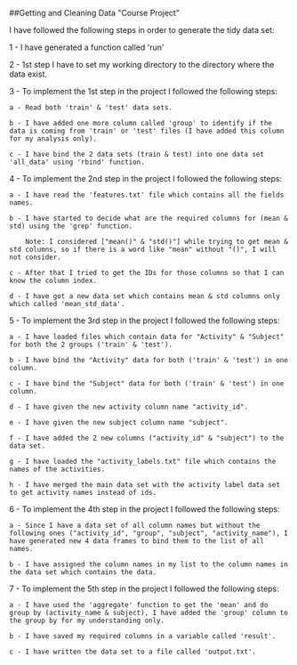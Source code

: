 ##Getting and Cleaning Data "Course Project" 

I have followed the following steps in order to generate the tidy data set:  

1 - I have generated a function called 'run'  

2 - 1st step I have to set my working directory to the directory where the data exist.  

3 - To implement the 1st step in the project I followed the following steps:  

	a - Read both 'train' & 'test' data sets.  
	
	b - I have added one more column called 'group' to identify if the data is coming from 'train' or 'test' files (I have added this column for my analysis only).  
	
	c - I have bind the 2 data sets (train & test) into one data set 'all_data' using 'rbind' function.  
	
4 - To implement the 2nd step in the project I followed the following steps:  

	a - I have read the 'features.txt' file which contains all the fields names.  
	
	b - I have started to decide what are the required columns for (mean & std) using the 'grep' function.  
	
		Note: I considered ["mean()" & "std()"] while trying to get mean & std columns, so if there is a word like "mean" without "()", I will not consider.  
	
	c - After that I tried to get the IDs for those columns so that I can know the column index.  
	
	d - I have got a new data set which contains mean & std columns only which called 'mean_std_data'.  
	
5 - To implement the 3rd step in the project I followed the following steps:  

	a - I have loaded files which contain data for "Activity" & "Subject" for both the 2 groups ('train' & 'test').  
	
	b - I have bind the "Activity" data for both ('train' & 'test') in one column.  
	
	c - I have bind the "Subject" data for both ('train' & 'test') in one column.  
	
	d - I have given the new activity column name "activity_id".  
	
	e - I have given the new subject column name "subject".  
	
	f - I have added the 2 new columns ("activity_id" & "subject") to the data set.  
	
	g - I have loaded the "activity_labels.txt" file which contains the names of the activities.  
	
	h - I have merged the main data set with the activity label data set to get activity names instead of ids.  
	
6 - To implement the 4th step in the project I followed the following steps:  

	a - Since I have a data set of all column names but without the following ones ("activity_id", "group", "subject", "activity_name"), I have generated new 4 data frames to bind them to the list of all names.  
	
	b - I have assigned the column names in my list to the column names in the data set which contains the data.  
	
7 - To implement the 5th step in the project I followed the following steps:  

	a - I have used the 'aggregate' function to get the 'mean' and do group by (activity_name & subject), I have added the 'group' column to the group by for my understanding only.  
	
	b - I have saved my required columns in a variable called 'result'.  
	
	c - I have written the data set to a file called 'output.txt'.  
	
	
	